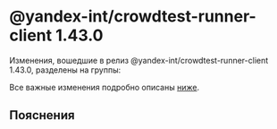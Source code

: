# @yandex-int/crowdtest-runner-client 1.43.0

<!-- ЧЕЛОВЕЧЕСКОЕ ВСТУПЛЕНИЕ -->

Изменения, вошедшие в релиз @yandex-int/crowdtest-runner-client 1.43.0, разделены на группы:

Все важные изменения подробно описаны [ниже](#Пояснения).

## Пояснения

